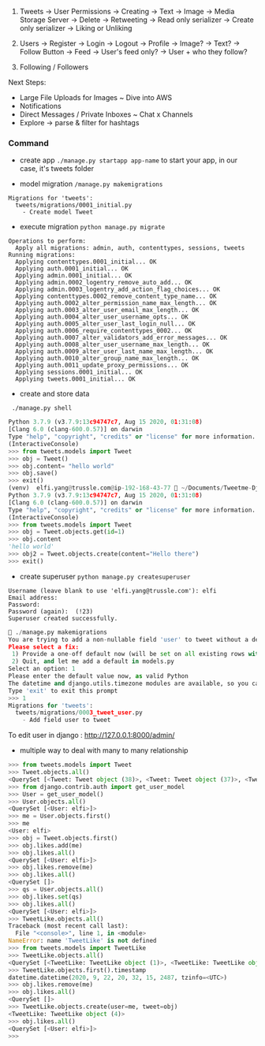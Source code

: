 1. Tweets
    -> User Permissions
        -> Creating
            -> Text
            -> Image -> Media Storage Server
        -> Delete
        -> Retweeting
            -> Read only serializer
            -> Create only serializer
        -> Liking or Unliking

2. Users
    -> Register
    -> Login
    -> Logout
    -> Profile
        -> Image?
        -> Text?
        -> Follow Button
    -> Feed
        -> User's feed only?
        -> User + who they follow?

3. Following / Followers


Next Steps:
- Large File Uploads for Images ~ Dive into AWS
- Notifications
- Direct Messages / Private Inboxes ~ Chat x Channels
- Explore -> parse & filter for hashtags



### Command

- create app
`./manage.py startapp app-name` to start your app, in our case, it's tweets folder 

- model migration
`/manage.py makemigrations `
```shell
Migrations for 'tweets':
  tweets/migrations/0001_initial.py
    - Create model Tweet
```
- execute migration
`python manage.py migrate`

```
Operations to perform:
  Apply all migrations: admin, auth, contenttypes, sessions, tweets
Running migrations:
  Applying contenttypes.0001_initial... OK
  Applying auth.0001_initial... OK
  Applying admin.0001_initial... OK
  Applying admin.0002_logentry_remove_auto_add... OK
  Applying admin.0003_logentry_add_action_flag_choices... OK
  Applying contenttypes.0002_remove_content_type_name... OK
  Applying auth.0002_alter_permission_name_max_length... OK
  Applying auth.0003_alter_user_email_max_length... OK
  Applying auth.0004_alter_user_username_opts... OK
  Applying auth.0005_alter_user_last_login_null... OK
  Applying auth.0006_require_contenttypes_0002... OK
  Applying auth.0007_alter_validators_add_error_messages... OK
  Applying auth.0008_alter_user_username_max_length... OK
  Applying auth.0009_alter_user_last_name_max_length... OK
  Applying auth.0010_alter_group_name_max_length... OK
  Applying auth.0011_update_proxy_permissions... OK
  Applying sessions.0001_initial... OK
  Applying tweets.0001_initial... OK
```


- create and store data 

` ./manage.py shell`  

```python
Python 3.7.9 (v3.7.9:13c94747c7, Aug 15 2020, 01:31:08) 
[Clang 6.0 (clang-600.0.57)] on darwin
Type "help", "copyright", "credits" or "license" for more information.
(InteractiveConsole)
>>> from tweets.models import Tweet
>>> obj = Tweet()
>>> obj.content= "hello world"
>>> obj.save()
>>> exit()
(venv)  elfi.yang@trussle.com@ip-192-168-43-77  ~/Documents/Tweetme-Django-React/tweetme   master ●  ./manage.py shell
Python 3.7.9 (v3.7.9:13c94747c7, Aug 15 2020, 01:31:08) 
[Clang 6.0 (clang-600.0.57)] on darwin
Type "help", "copyright", "credits" or "license" for more information.
(InteractiveConsole)
>>> from tweets.models import Tweet
>>> obj = Tweet.objects.get(id=1)
>>> obj.content
'hello world'
>>> obj2 = Tweet.objects.create(content="Hello there")
>>> exit()
```

- create superuser
`python manage.py createsuperuser`
```   
Username (leave blank to use 'elfi.yang@trussle.com'): elfi
Email address: 
Password: 
Password (again):  (!23)
Superuser created successfully.
```
```python
 ./manage.py makemigrations
You are trying to add a non-nullable field 'user' to tweet without a default; we can't do that (the database needs something to populate existing rows).
Please select a fix:
 1) Provide a one-off default now (will be set on all existing rows with a null value for this column)
 2) Quit, and let me add a default in models.py
Select an option: 1
Please enter the default value now, as valid Python
The datetime and django.utils.timezone modules are available, so you can do e.g. timezone.now
Type 'exit' to exit this prompt
>>> 1
Migrations for 'tweets':
  tweets/migrations/0003_tweet_user.py
    - Add field user to tweet
```

To edit user in django : http://127.0.0.1:8000/admin/


- multiple way to deal with many to many relationship 

```python
>>> from tweets.models import Tweet
>>> Tweet.objects.all()
<QuerySet [<Tweet: Tweet object (38)>, <Tweet: Tweet object (37)>, <Tweet: Tweet object (36)>, <Tweet: Tweet object (35)>, <Tweet: Tweet object (34)>, <Tweet: Tweet object (33)>, <Tweet: Tweet object (32)>, <Tweet: Tweet object (31)>, <Tweet: Tweet object (30)>, <Tweet: Tweet object (29)>, <Tweet: Tweet object (28)>, <Tweet: Tweet object (27)>, <Tweet: Tweet object (26)>, <Tweet: Tweet object (25)>, <Tweet: Tweet object (24)>, <Tweet: Tweet object (23)>, <Tweet: Tweet object (22)>, <Tweet: Tweet object (21)>, <Tweet: Tweet object (20)>, <Tweet: Tweet object (19)>, '...(remaining elements truncated)...']>
>>> from django.contrib.auth import get_user_model
>>> User = get_user_model()
>>> User.objects.all()
<QuerySet [<User: elfi>]>
>>> me = User.objects.first()
>>> me
<User: elfi>
>>> obj = Tweet.objects.first()
>>> obj.likes.add(me)
>>> obj.likes.all()
<QuerySet [<User: elfi>]>
>>> obj.likes.remove(me)
>>> obj.likes.all()
<QuerySet []>
>>> qs = User.objects.all()
>>> obj.likes.set(qs)
>>> obj.likes.all()
<QuerySet [<User: elfi>]>
>>> TweetLike.objects.all()
Traceback (most recent call last):
  File "<console>", line 1, in <module>
NameError: name 'TweetLike' is not defined
>>> from tweets.models import TweetLike
>>> TweetLike.objects.all()
<QuerySet [<TweetLike: TweetLike object (1)>, <TweetLike: TweetLike object (3)>]>
>>> TweetLike.objects.first().timestamp
datetime.datetime(2020, 9, 22, 20, 32, 15, 2487, tzinfo=<UTC>)
>>> obj.likes.remove(me)
>>> obj.likes.all()
<QuerySet []>
>>> TweetLike.objects.create(user=me, tweet=obj)
<TweetLike: TweetLike object (4)>
>>> obj.likes.all()
<QuerySet [<User: elfi>]>
>>> 
```